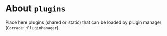 # About `plugins`

Place here plugins (shared or static) that can be loaded by plugin manager (`Corrade::PluginManager`).
